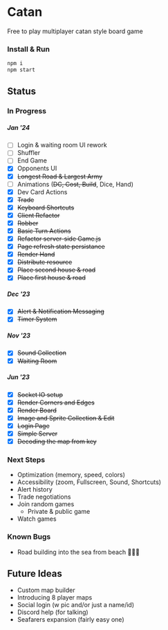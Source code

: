 # Catan
Free to play multiplayer catan style board game

### Install & Run
```bash
npm i
npm start
```

## Status
### In Progress
  ##### Jan '24
  - [ ] Login & waiting room UI rework
  - [ ] Shuffler
  - [ ] End Game
  - [x] Opponents UI
  - [x] ~~Longest Road & Largest Army~~
  - [ ] Animations (~~DC, Cost, Build~~, Dice, Hand)
  - [x] Dev Card Actions
  - [x] ~~Trade~~
  - [x] ~~Keyboard Shortcuts~~
  - [x] ~~Client Refactor~~
  - [x] ~~Robber~~
  - [x] ~~Basic Turn Actions~~
  - [x] ~~Refactor server-side Game.js~~
  - [x] ~~Page refresh state persistance~~
  - [x] ~~Render Hand~~
  - [x] ~~Distribute resource~~
  - [x] ~~Place second house & road~~
  - [x]  ~~Place first house & road~~
  ##### Dec '23
  - [x] ~~Alert & Notification Messaging~~
  - [x] ~~Timer System~~
  ##### Nov '23
  - [x] ~~Sound Collection~~
  - [x] ~~Waiting Room~~
  ##### Jun '23
  - [x] ~~Socket IO setup~~
  - [x] ~~Render Corners and Edges~~
  - [x] ~~Render Board~~
  - [x] ~~Image and Sprite Collection & Edit~~
  - [x] ~~Login Page~~
  - [x] ~~Simple Server~~
  - [x] ~~Decoding the map from key~~
### Next Steps
  - Optimization (memory, speed, colors)
  - Accessibility (zoom, Fullscreen, Sound, Shortcuts)
  - Alert history
  - Trade negotiations
  - Join random games
    - Private & public game
  - Watch games

### Known Bugs
  - Road building into the sea from beach 🤷🏻‍♂️

## Future Ideas
- Custom map builder
- Introducing 8 player maps
- Social login (w pic and/or just a name/id)
- Discord help (for talking)
- Seafarers expansion (fairly easy one)
